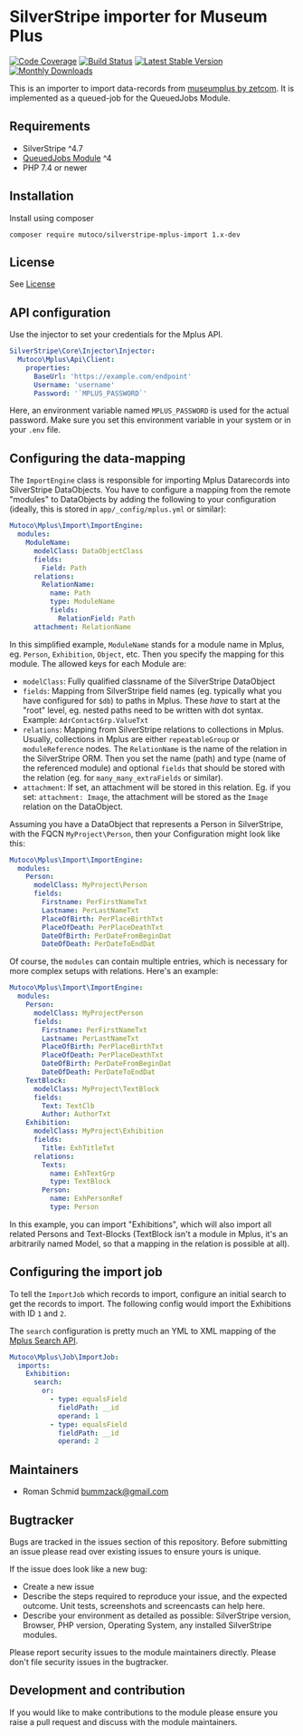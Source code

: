 # SilverStripe importer for Museum Plus

[![Code Coverage](https://codecov.io/gh/mutoco/silverstripe-mplus-import/branch/main/graph/badge.svg)](https://codecov.io/gh/mutoco/silverstripe-mplus-import)
[![Build Status](https://travis-ci.com/mutoco/silverstripe-mplus-import.svg?branch=main)](https://travis-ci.com/mutoco/silverstripe-mplus-import)
[![Latest Stable Version](https://poser.pugx.org/mutoco/silverstripe-mplus-import/v/stable)](https://packagist.org/packages/mutoco/silverstripe-mplus-import)
[![Monthly Downloads](https://poser.pugx.org/mutoco/silverstripe-mplus-import/d/monthly)](https://packagist.org/packages/mutoco/silverstripe-mplus-import)

This is an importer to import data-records from [museumplus by zetcom](https://www.zetcom.com/en/museumplus-en/).
It is implemented as a queued-job for the QueuedJobs Module.

## Requirements

* SilverStripe ^4.7
* [QueuedJobs Module](https://github.com/symbiote/silverstripe-queuedjobs) ^4
* PHP 7.4 or newer

## Installation

Install using composer

```
composer require mutoco/silverstripe-mplus-import 1.x-dev
```

## License
See [License](license.md)

## API configuration

Use the injector to set your credentials for the Mplus API.

```yml
SilverStripe\Core\Injector\Injector:
  Mutoco\Mplus\Api\Client:
    properties:
      BaseUrl: 'https://example.com/endpoint'
      Username: 'username'
      Password: '`MPLUS_PASSWORD`'
```

Here, an environment variable named `MPLUS_PASSWORD` is used for the actual password. Make sure you set this
environment variable in your system or in your `.env` file.

## Configuring the data-mapping

The `ImportEngine` class is responsible for importing Mplus Datarecords into SilverStripe DataObjects.
You have to configure a mapping from the remote "modules" to DataObjects by adding the following to your configuration
(ideally, this is stored in `app/_config/mplus.yml` or similar):

```yml
Mutoco\Mplus\Import\ImportEngine:
  modules:
    ModuleName:
      modelClass: DataObjectClass
      fields:
        Field: Path
      relations:
        RelationName:
          name: Path
          type: ModuleName
          fields:
            RelationField: Path
      attachment: RelationName
```

In this simplified example, `ModuleName` stands for a module name in Mplus, eg. `Person`, `Exhibition`, `Object`, etc.
Then you specify the mapping for this module. The allowed keys for each Module are:
- `modelClass`: Fully qualified classname of the SilverStripe DataObject
- `fields`: Mapping from SilverStripe field names (eg. typically what you have configured for `$db`) to paths in Mplus. These *have* to start at the "root" level, eg. nested paths need to be written with dot syntax. Example: `AdrContactGrp.ValueTxt`
- `relations`: Mapping from SilverStripe relations to collections in Mplus. Usually, collections in Mplus are either `repeatableGroup` or `moduleReference` nodes. The `RelationName` is the name of the relation in the SilverStripe ORM. Then you set the name (path) and type (name of the referenced module) and optional `fields` that should be stored with the relation (eg. for `many_many_extraFields` or similar).
- `attachment`: If set, an attachment will be stored in this relation. Eg. if you set: `attachment: Image`, the attachment will be stored as the `Image` relation on the DataObject.

Assuming you have a DataObject that represents a Person in SilverStripe, with the FQCN `MyProject\Person`,
then your Configuration might look like this:

```yml
Mutoco\Mplus\Import\ImportEngine:
  modules:
    Person:
      modelClass: MyProject\Person
      fields:
        Firstname: PerFirstNameTxt
        Lastname: PerLastNameTxt
        PlaceOfBirth: PerPlaceBirthTxt
        PlaceOfDeath: PerPlaceDeathTxt
        DateOfBirth: PerDateFromBeginDat
        DateOfDeath: PerDateToEndDat
```

Of course, the `modules` can contain multiple entries, which is necessary for more complex setups with relations.
Here's an example:

```yml
Mutoco\Mplus\Import\ImportEngine:
  modules:
    Person:
      modelClass: MyProjectPerson
      fields:
        Firstname: PerFirstNameTxt
        Lastname: PerLastNameTxt
        PlaceOfBirth: PerPlaceBirthTxt
        PlaceOfDeath: PerPlaceDeathTxt
        DateOfBirth: PerDateFromBeginDat
        DateOfDeath: PerDateToEndDat
    TextBlock:
      modelClass: MyProject\TextBlock
      fields:
        Text: TextClb
        Author: AuthorTxt
    Exhibition:
      modelClass: MyProject\Exhibition
      fields:
        Title: ExhTitleTxt
      relations:
        Texts:
          name: ExhTextGrp
          type: TextBlock
        Person:
          name: ExhPersonRef
          type: Person
```

In this example, you can import "Exhibitions", which will also import all related Persons and Text-Blocks (TextBlock isn't
a module in Mplus, it's an arbitrarily named Model, so that a mapping in the relation is possible at all).

## Configuring the import job

To tell the `ImportJob` which records to import, configure an initial search to get the records to import.
The following config would import the Exhibitions with ID `1` and `2`.

The `search` configuration is pretty much an YML to XML mapping of the [Mplus Search API](http://docs.zetcom.com/ws/#Perform_an_ad-hoc_search_for_modules_items).

```yml
Mutoco\Mplus\Job\ImportJob:
  imports:
    Exhibition:
      search:
        or:
          - type: equalsField
            fieldPath: __id
            operand: 1
          - type: equalsField
            fieldPath: __id
            operand: 2
```

## Maintainers
 * Roman Schmid <bummzack@gmail.com>

## Bugtracker
Bugs are tracked in the issues section of this repository. Before submitting an issue please read over
existing issues to ensure yours is unique.

If the issue does look like a new bug:

 - Create a new issue
 - Describe the steps required to reproduce your issue, and the expected outcome. Unit tests, screenshots
 and screencasts can help here.
 - Describe your environment as detailed as possible: SilverStripe version, Browser, PHP version,
 Operating System, any installed SilverStripe modules.

Please report security issues to the module maintainers directly. Please don't file security issues in the bugtracker.

## Development and contribution

If you would like to make contributions to the module please ensure you raise a pull request and discuss with the module maintainers.
